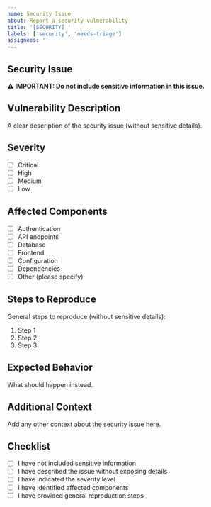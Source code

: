 ```yaml
---
name: Security Issue
about: Report a security vulnerability
title: '[SECURITY] '
labels: ['security', 'needs-triage']
assignees: ''
---
```


## Security Issue

**⚠️ IMPORTANT: Do not include sensitive information in this issue.**

## Vulnerability Description

A clear description of the security issue (without sensitive details).

## Severity

- [ ] Critical
- [ ] High
- [ ] Medium
- [ ] Low

## Affected Components

- [ ] Authentication
- [ ] API endpoints
- [ ] Database
- [ ] Frontend
- [ ] Configuration
- [ ] Dependencies
- [ ] Other (please specify)

## Steps to Reproduce

General steps to reproduce (without sensitive details):

1. Step 1
2. Step 2
3. Step 3

## Expected Behavior

What should happen instead.

## Additional Context

Add any other context about the security issue here.

## Checklist

- [ ] I have not included sensitive information
- [ ] I have described the issue without exposing details
- [ ] I have indicated the severity level
- [ ] I have identified affected components
- [ ] I have provided general reproduction steps
